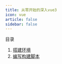 ```yaml
---
title: 从零开始的深入vue3
icon: vue
article: false
sidebar: false
---
```

目录  
1. [搭建环境](搭建环境.md)  
2. [编写构建脚本](build.md)